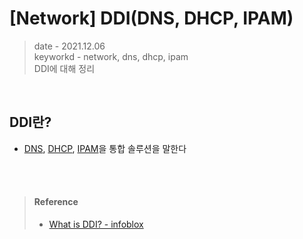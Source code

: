 # [Network] DDI(DNS, DHCP, IPAM) 
> date - 2021.12.06  
> keyworkd - network, dns, dhcp, ipam  
> DDI에 대해 정리  

<br>

## DDI란?
* [DNS](./dns/about_dns.md), [DHCP](./about_dhcp.md), [IPAM](./ipam.md)을 통합 솔루션을 말한다


<br><br>

> #### Reference
> * [What is DDI? - infoblox](https://www.infoblox.com/glossary/ddi/)
